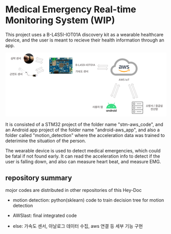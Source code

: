 # Medical Emergency Real-time Monitoring System (WIP)

This project uses a B-L4S5I-IOT01A discovery kit as a wearable healthcare device, and the user is meant to recieve their health information through an app.

![Project Structure](시스템%20구성도%202.png?raw=true)

It is consisted of a STM32 project of the folder name "stm-aws_code", and an Android app project of the folder name "android-aws_app", and also a folder called "motion_detection" where the acceleration data was trained to deterimine the situation of the person.

The wearable device is used to detect medical emergencies, which could be fatal if not found early. It can read the acceleration info to detect if the user is falling down, and also can measure heart beat, and measure EMG.

## repository summary

mojor codes are distributed in other repositories of this Hey-Doc

- motion detection: python(sklearn) code to train decision tree for motion detection

- AWSlast: final integrated code

- else: 가속도 센서, 아날로그 데이터 수집, aws 연결 등 세부 기능 구현

